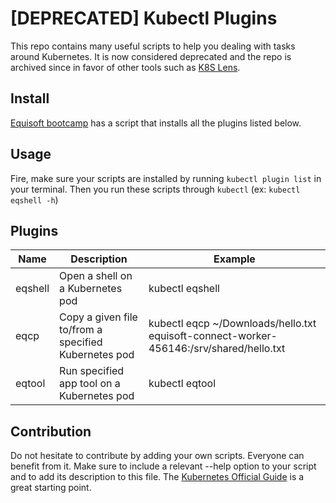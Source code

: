 # [DEPRECATED] Kubectl Plugins
This repo contains many useful scripts to help you dealing with tasks around Kubernetes.
It is now considered deprecated and the repo is archived since in favor of other tools such as [K8S Lens](https://k8slens.dev/).

## Install
[Equisoft bootcamp](https://github.com/kronostechnologies/bootcamp/tree/master/k8s) has a script that installs all the plugins listed below.

## Usage
Fire, make sure your scripts are installed by running `kubectl plugin list` in your terminal. Then you run these scripts through `kubectl` (ex: `kubectl eqshell -h`)

## Plugins
| Name    | Description                                          | Example                                                                                 |
|---------|------------------------------------------------------|-----------------------------------------------------------------------------------------|
| eqshell | Open a shell on a Kubernetes pod                     | kubectl eqshell                                                                         |
| eqcp    | Copy a given file to/from a specified Kubernetes pod | kubectl eqcp ~/Downloads/hello.txt equisoft-connect-worker-456146:/srv/shared/hello.txt |
| eqtool  | Run specified app tool on a Kubernetes pod           | kubectl eqtool                                                                          |

## Contribution
Do not hesitate to contribute by adding your own scripts. Everyone can benefit from it.
Make sure to include a relevant --help option to your script and to add its description to this file.
The [Kubernetes Official Guide](https://kubernetes.io/docs/tasks/extend-kubectl/kubectl-plugins/) is a great starting point.
